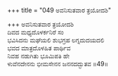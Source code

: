 +++
title = "049 ಅವನಿಸುತವಾರ ತ್ರಯೋದಶಿ"

+++
ಅವನಿಸುತವಾರ ತ್ರಯೋದಶಿ  
ದಿವದ ಮಧ್ಯದೊಳರ್ಕನಿರೆ ಸಂ  
ಭವಿಸಿದನು ಮಘೆಯಲಿ ಶುಭಗ್ರಹ ಲಗ್ನದುದಯದಲಿ   
ಭವದ ಮಾತ್ರದೊಳಹಿತ ಪಾರ್ಥಿವ  
ನಿವಹ ನಡುಗಿತು ಭೂಮಿಪತಿ ಹೇ  
ಳುವೆನದೇನನು ಭೀಮಸೇನನ ಜನನದದ್ಭುತವ      ॥49॥
